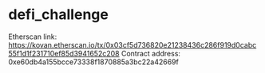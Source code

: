 # defi_challenge

Etherscan link: https://kovan.etherscan.io/tx/0x03cf5d736820e21238436c286f919d0cabc55f1d1f231710ef85d3941652c208
Contract address: 0xe60db4a155bcce73338f1870885a3bc22a42669f
